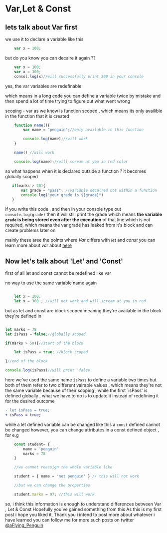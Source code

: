 # Var,Let & Const

## lets talk about **Var** first

we use it to declare a variable like this

```js
    var x = 100;
```
but do you know you can decalre it again ??
```js
    var x = 100;
    var x = 300;
    consol.log(x)//will successfully print 300 in your console

```
yes, the var variables are redefinable 

which means in a long code you can define a variable twice by mistake  and then spend a lot of time trying to figure out what went wrong 

 scoping -
 var as we know is function scoped , which means its only availible in the function that it is created 
```js
    function name(){
        var name = "penguin";//only available in this function

        console.log(name);//will work
    }

    name() //will work

    console.log(name);//will scream at you in red color

```


 so what happens when it is declared outside a function ?
 it becomes globally scoped

 ```js
    if(marks > 40){
        var grade = "pass"; //variable decalred not within a function 
        console.log("your grade is ${grade}")
    }

 ```
 if you write this code , and then in your console type out `console.log(grade)` then it will still print the grade which means **the variable `grade` is being stored even after the execution** of that line which is not required,  which means the var grade has leaked from it's block and can create problems later on 



mainly these aree the points where  _Var_ differs with _let_ and _const_
 you can learn more about _var_ about [here](https://developer.mozilla.org/en-US/docs/Web/JavaScript/Reference/Statements/var "MDN Webdocs Var")


## Now let's talk about 'Let' and 'Const' 

first of all let and const cannot be redefined like var 

no way to use the same variable name again 

```js

    let x = 100;
    let x = 300 ; //will not work and will scream at you in red 
```
but as let and const are block scoped meaning they're available in the block they're defined in 

```js

let marks = 78
let isPass = false;//globally scoped 

if(marks > 50){//start of the block

    let isPass = true; //block scoped

}//end of the block

console.log(isPass)//will print 'false'
```
here we've used the same name `isPass` to define a variable two times but both of them refer to two different vairable values , which means they're not the same variable because of their scoping , while the first `isPass' is defined globally , what we have to do is to update it instead of redefining it for the desired outcome 

```diff
- let isPass = true; 
+ isPass = true;
```

while a let defined variable can be changed like this a `const` defined cannot be changed however, you can change attributes in a const defined object , for e.g

```js
    const student= {
        name = 'penguin'
        marks = 78
    }

    //we cannot reassign the whole variable like

    student = { name = 'not penguin' } // this will not work

    //but we can change the properties 

    student.marks = 97; //this will work


```

so, i think this information is enough to understand differences between Var , Let & Const 
Hopefully you've gained something from this
As this is my first post i hope you liked it, Thank you
i intend to post more about whatever i have learned you can follow me for more such posts on twitter [@aFlying_Penguin](https://twitter.com/aFlying_Penguin)
